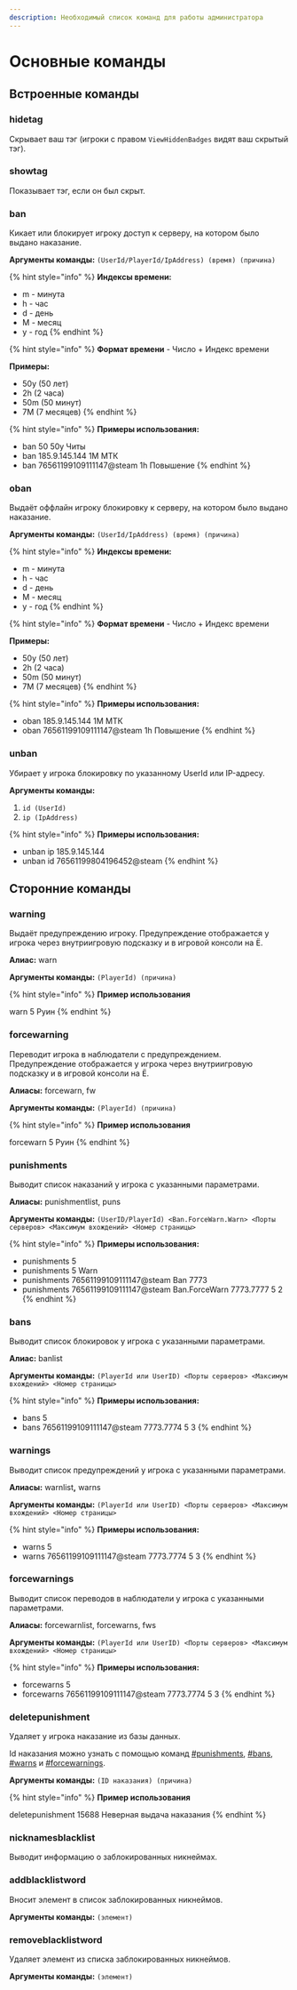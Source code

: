 ```yaml
---
description: Необходимый список команд для работы администратора
---
```


# Основные команды

## Встроенные команды

### hidetag

Скрывает ваш тэг (игроки с правом `ViewHiddenBadges` видят ваш скрытый тэг).

### showtag

Показывает тэг, если он был скрыт.

### ban

Кикает или блокирует игроку доступ к серверу, на котором было выдано наказание.

**Аргументы команды:** `(UserId/PlayerId/IpAddress) (время) (причина)`

{% hint style="info" %}
**Индексы времени:**

* m - минута
* h - час
* d - день
* M - месяц
* y - год
{% endhint %}

{% hint style="info" %}
**Формат времени** - Число + Индекс времени

**Примеры:**&#x20;

* 50y (50 лет)
* 2h (2 часа)
* 50m (50 минут)
* 7M (7 месяцев)
{% endhint %}

{% hint style="info" %}
**Примеры использования:**

* ban 50 50y Читы
* ban 185.9.145.144 1M МТК
* ban 76561199109111147@steam 1h Повышение
{% endhint %}

### oban

Выдаёт оффлайн игроку блокировку к серверу, на котором было выдано наказание.

**Аргументы команды:** `(UserId/IpAddress) (время) (причина)`

{% hint style="info" %}
**Индексы времени:**

* m - минута
* h - час
* d - день
* M - месяц
* y - год
{% endhint %}

{% hint style="info" %}
**Формат времени** - Число + Индекс времени

**Примеры:**&#x20;

* 50y (50 лет)
* 2h (2 часа)
* 50m (50 минут)
* 7M (7 месяцев)
{% endhint %}

{% hint style="info" %}
**Примеры использования:**

* oban 185.9.145.144 1M МТК
* oban 76561199109111147@steam 1h Повышение
{% endhint %}

### unban

Убирает у игрока блокировку по указанному UserId или IP-адресу.

**Аргументы команды:**

1. `id (UserId)`
2. `ip (IpAddress)`

{% hint style="info" %}
**Примеры использования:**

* unban ip 185.9.145.144
* unban id 76561199804196452@steam
{% endhint %}

## Сторонние команды

### warning

Выдаёт предупреждению игроку. Предупреждение отображается у игрока через внутриигровую подсказку и в игровой консоли на <kbd>Ё</kbd>.

**Алиас:** warn

**Аргументы команды:** `(PlayerId) (причина)`

{% hint style="info" %}
**Пример использования**

warn 5 Руин
{% endhint %}

### forcewarning

Переводит игрока в наблюдатели с предупреждением. Предупреждение отображается у игрока через внутриигровую подсказку и в игровой консоли на <kbd>Ё</kbd>.

**Алиасы:** forcewarn, fw

**Аргументы команды:** `(PlayerId) (причина)`

{% hint style="info" %}
**Пример использования**

forcewarn 5 Руин
{% endhint %}

### punishments

Выводит список наказаний у игрока с указанными параметрами.

**Алиасы:** punishmentlist, puns

**Аргументы команды:** `(UserID/PlayerId) <Ban.ForceWarn.Warn> <Порты серверов> <Максимум вхождений> <Номер страницы>`

{% hint style="info" %}
**Примеры использования:**

* punishments 5
* punishments 5 Warn
* punishments 76561199109111147@steam Ban 7773
* punishments 76561199109111147@steam Ban.ForceWarn 7773.7777 5 2
{% endhint %}

### bans

Выводит список блокировок у игрока с указанными параметрами.

**Алиас:** banlist

**Аргументы команды:** `(PlayerId или UserID) <Порты серверов> <Максимум вхождений> <Номер страницы>`

{% hint style="info" %}
**Примеры использования:**

* bans 5
* bans 76561199109111147@steam 7773.7774 5 3
{% endhint %}

### warnings

Выводит список предупреждений у игрока с указанными параметрами.

**Алиасы:** warnlis&#x74;**,** warns

**Аргументы команды:** `(PlayerId или UserID) <Порты серверов> <Максимум вхождений> <Номер страницы>`

{% hint style="info" %}
**Примеры использования:**

* warns 5
* warns 76561199109111147@steam 7773.7774 5 3
{% endhint %}

### forcewarnings

Выводит список переводов в наблюдатели у игрока с указанными параметрами.

**Алиасы:** forcewarnlist, forcewarns, fws

**Аргументы команды:** `(PlayerId или UserID) <Порты серверов> <Максимум вхождений> <Номер страницы>`

{% hint style="info" %}
**Примеры использования:**

* forcewarns 5
* forcewarns 76561199109111147@steam 7773.7774 5 3
{% endhint %}

### deletepunishment

Удаляет у игрока наказание из базы данных.

Id наказания можно узнать с помощью команд [#punishments](osnovnye-komandy.md#punishments "mention"), [#bans](osnovnye-komandy.md#bans "mention"), [#warns](osnovnye-komandy.md#warns "mention") и [#forcewarnings](osnovnye-komandy.md#forcewarnings "mention").

**Аргументы команды:** `(ID наказания) (причина)`

{% hint style="info" %}
**Пример использования**

deletepunishment 15688 Неверная выдача наказания
{% endhint %}

### nicknamesblacklist

Выводит информацию о заблокированных никнеймах.

### addblacklistword

Вносит элемент в список заблокированных никнеймов.

**Аргументы команды:** `(элемент)`

### removeblacklistword

Удаляет элемент из списка заблокированных никнеймов.

**Аргументы команды:** `(элемент)`
